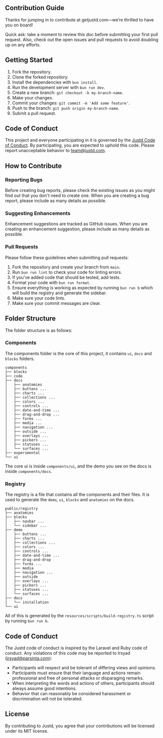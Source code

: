 ## Contribution Guide

Thanks for jumping in to contribute at getjustd.com—we’re thrilled to have you on board!

Quick ask: take a moment to review this doc before submitting your first pull request. Also, check out the open issues and pull requests to avoid doubling up on any efforts.

## Getting Started

1. Fork the repository.
2. Clone the forked repository.
3. Install the dependencies with `bun install`.
4. Run the development server with `bun run dev`.
5. Create a new branch: `git checkout -b my-branch-name`.
6. Make your changes.
7. Commit your changes: `git commit -m 'Add some feature'`.
8. Push to the branch: `git push origin my-branch-name`.
9. Submit a pull request.

## Code of Conduct

This project and everyone participating in it is governed by the [Justd Code of Conduct](https://github.com/justdlabs/justd/blob/main/CODE_OF_CONDUCT.md). By participating, you are expected to uphold this code. Please report unacceptable behavior to [team@justd.com](mailto:team@justd.com).

## How to Contribute

### Reporting Bugs

Before creating bug reports, please check the existing issues as you might find out that you don't need to create one. When you are creating a bug report, please include as many details as possible.

### Suggesting Enhancements

Enhancement suggestions are tracked as GitHub issues. When you are creating an enhancement suggestion, please include as many details as possible.

### Pull Requests

Please follow these guidelines when submitting pull requests:

1. Fork the repository and create your branch from `main`.
2. Run `bun run lint` to check your code for linting errors.
3. If you've added code that should be tested, add tests.
4. Format your code with `bun run format`.
5. Ensure everything is working as expected by running `bun run b` which will build the registry and generate the sidebar.
6. Make sure your code lints.
7. Make sure your commit messages are clear.

## Folder Structure

The folder structure is as follows:
### Components
The components folder is the core of this project, it contains `ui`, `docs` and `blocks` folders.
```
components
├── blocks
├── code
├── docs
│   ├── anatomies
│   ├── buttons ...
│   ├── charts ...
│   ├── collections ...
│   ├── colors ...
│   ├── controls ...
│   ├── date-and-time ...
│   ├── drag-and-drop ...
│   ├── forms ...
│   ├── media ...
│   ├── navigation ...
│   ├── outside ...
│   ├── overlays ...
│   ├── pickers ...
│   ├── statuses ...
│   └── surfaces ...
├── experimental
└── ui
```
The core ui is inside `components/ui`, and the demo you see on the docs is inside `components/docs`.

### Registry
The registry is a file that contains all the components and their files. It is used to generate the `demo`, `ui`, `blocks` and `anatomies` on the docs.
```
public/registry
├── anatomies
├── blocks
│   ├── navbar ...
│   └── sidebar ...
├── demo
│   ├── buttons ...
│   ├── charts ...
│   ├── collections ...
│   ├── colors ...
│   ├── controls ...
│   ├── date-and-time ...
│   ├── drag-and-drop
│   ├── forms ...
│   ├── media
│   ├── navigation ...
│   ├── outside
│   ├── overlays ...
│   ├── pickers ...
│   ├── statuses ...
│   └── surfaces ...
├── docs
│   └── installation
└── ui
```

All of this is generated by the `resources/scripts/build-registry.ts` script by running `bun run b`.

## Code of Conduct

The Justd code of conduct is inspired by the Laravel and Ruby code of conduct. Any violations of this code may be reported to Irsyad (irsyad@parsinta.com):

- Participants will respect and be tolerant of differing views and opinions.
- Participants must ensure that their language and actions remain professional and free of personal attacks or disparaging remarks.
- When interpreting the words and actions of others, participants should always assume good intentions.
- Behavior that can reasonably be considered harassment or discrimination will not be tolerated.


## License

By contributing to Justd, you agree that your contributions will be licensed under its MIT license.
